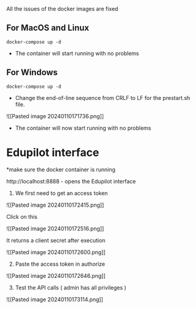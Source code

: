 
All the issues of the docker images are fixed
## For MacOS and Linux

`docker-compose up -d`
- The container will start running with no problems
## For Windows

`docker-compose up -d`

-  Change the end-of-line sequence from CRLF to LF for the prestart.sh file.

![[Pasted image 20240110171736.png]]

- The container will now start running with no problems


# Edupilot interface

*make sure the docker container is running

http://localhost:8888 - opens the Edupilot interface

1) We first need to get an access token

![[Pasted image 20240110172415.png]]

Click on this

![[Pasted image 20240110172516.png]]

It returns a client secret after execution

![[Pasted image 20240110172600.png]]

2) Paste the access token in authorize 

![[Pasted image 20240110172646.png]]

3) Test the API calls ( admin has all privileges )

![[Pasted image 20240110173114.png]]